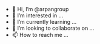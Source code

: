 - 👋 Hi, I’m @arpangroup
- 👀 I’m interested in ...
- 🌱 I’m currently learning ...
- 💞️ I’m looking to collaborate on ...
- 📫 How to reach me ...

<!---
arpangroup/arpangroup is a ✨ special ✨ repository because its `README.md` (this file) appears on your GitHub profile.
You can click the Preview link to take a look at your changes.
--->

